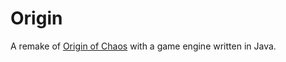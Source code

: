 # Origin
 
A remake of [Origin of Chaos](https://github.com/creoii/Origin-of-Chaos) with a game engine written in Java.
